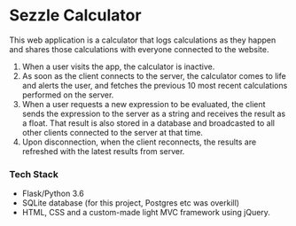 # Sezzle Calculator
This web application is a calculator that logs calculations as they happen and shares those calculations with everyone connected to the website.

1. When a user visits the app, the calculator is inactive. 
2. As soon as the client connects to the server, the calculator comes to life and alerts the user, and fetches the previous 10 most recent calculations performed on the server.
3. When a user requests a new expression to be evaluated, the client sends the expression to the server as a string and receives the result as a float. That result is also stored in a database and broadcasted to all other clients connected to the server at that time.
4. Upon disconnection, when the client reconnects, the results are refreshed with the latest results from server.

### Tech Stack
- Flask/Python 3.6
- SQLite database (for this project, Postgres etc was overkill)
- HTML, CSS and a custom-made light MVC framework using jQuery.